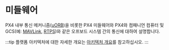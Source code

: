 # 미들웨어

PX4 내부 통신 메커니즘([uORB](../middleware/uorb.md))을 비롯한 PX4 미들웨어와 PX4와 컴패니언 컴퓨터 및 GCS(예: [MAVLink](../middleware/mavlink.md), [RTPS](../middleware/micrortps.md))와 같은 오프보드 시스템 간의 통신에 대하여 설명합니다.

:::tip
플랫폼 아키텍처에 대한 자세한 개요는 [아키텍처 개요](../concept/architecture.md)를 참고하십시오.
:::
